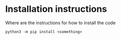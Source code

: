 # Installation instructions

Where are the instructions for how to install the code
```
python3 -m pip install <something>
```
